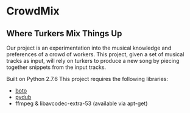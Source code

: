# CrowdMix


## Where Turkers Mix Things Up

Our project is an experimentation into the musical knowledge and preferences of a crowd of workers. This project, given a set of musical tracks as input, will rely on turkers to produce a new song by piecing together snippets from the input tracks.


Built on Python 2.7.6
This project requires the following libraries:
+ [boto](https://github.com/boto/boto)
+ [pydub](https://github.com/jiaaro/pydub/)
+ ffmpeg & libavcodec-extra-53 (available via apt-get)
